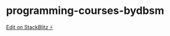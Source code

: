 # programming-courses-bydbsm

[Edit on StackBlitz ⚡️](https://stackblitz.com/edit/programming-courses-idny3v)